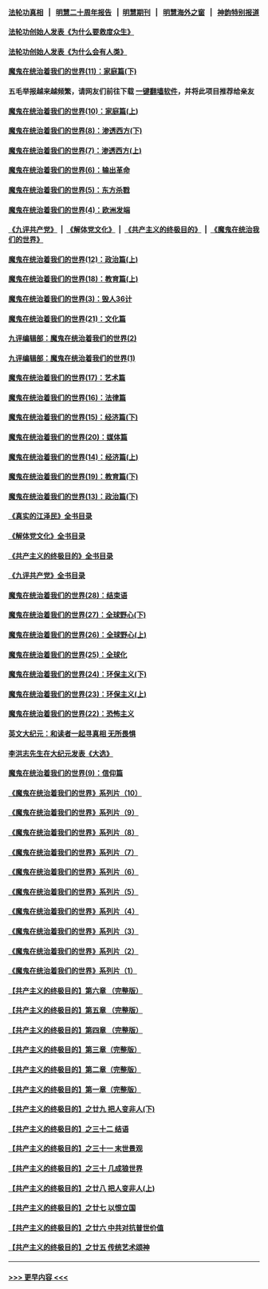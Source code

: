 #### [法轮功真相](https://github.com/gfw-breaker/truth/blob/master/README.md?t=0) &nbsp;&nbsp;|&nbsp;&nbsp; [明慧二十周年报告](https://github.com/gfw-breaker/mh-reports/blob/master/README.md?t=0) &nbsp;&nbsp;|&nbsp;&nbsp;[明慧期刊](https://github.com/gfw-breaker/mh-qikan) &nbsp;&nbsp;|&nbsp;&nbsp; [明慧海外之窗](https://github.com/gfw-breaker/mh-news/blob/master/README.md?t=0) &nbsp;&nbsp;|&nbsp;&nbsp; [神韵特别报道](https://github.com/gfw-breaker/mh-news/blob/master/shenyun.md?t=0)
#### [法轮功创始人发表《为什么要救度众生》](../pages/nsc422/n13975246.md?t=06141843) 
#### [法轮功创始人发表《为什么会有人类》](../pages/nsc422/n13912117.md?t=06141843) 
#### [魔鬼在统治着我们的世界(11)：家庭篇(下)](../pages/nsc422/n10440961.md?t=06141843) 
#### 五毛举报越来越频繁，请网友们前往下载 [一键翻墙软件](https://github.com/gfw-breaker/ssr-accounts)，并将此项目推荐给亲友
#### [魔鬼在统治着我们的世界(10)：家庭篇(上)](../pages/nsc422/n10435448.md?t=06141843) 
#### [魔鬼在统治着我们的世界(8)：渗透西方(下)](../pages/nsc422/n10429603.md?t=06141843) 
#### [魔鬼在统治着我们的世界(7)：渗透西方(上)](../pages/nsc422/n10426013.md?t=06141843) 
#### [魔鬼在统治着我们的世界(6)：输出革命](../pages/nsc422/n10421536.md?t=06141843) 
#### [魔鬼在统治着我们的世界(5)：东方杀戮](../pages/nsc422/n10417707.md?t=06141843) 
#### [魔鬼在统治着我们的世界(4)：欧洲发端](../pages/nsc422/n10414890.md?t=06141843) 
#### [《九评共产党》](https://github.com/begood0513/9ping.md/blob/master/README.md) &nbsp;|&nbsp; [《解体党文化》](../../../../jtdwh.md/blob/master/README.md)  &nbsp;|&nbsp; [《共产主义的终极目的》](../../../../gczydzjmd.md/blob/master/README.md) &nbsp;|&nbsp; [《魔鬼在统治我们的世界》](../../../../mgztzwmdsj.md/blob/master/README.md) 
#### [魔鬼在统治着我们的世界(12)：政治篇(上)](../pages/nsc422/n10444576.md?t=06141843) 
#### [魔鬼在统治着我们的世界(18)：教育篇(上)](../pages/nsc422/n10526970.md?t=06141843) 
#### [魔鬼在统治着我们的世界(3)：毁人36计](../pages/nsc422/n10411583.md?t=06141843) 
#### [魔鬼在统治着我们的世界(21)：文化篇](../pages/nsc422/n10597706.md?t=06141843) 
#### [九评编辑部：魔鬼在统治着我们的世界(2)](../pages/nsc422/n10410036.md?t=06141843) 
#### [九评编辑部：魔鬼在统治着我们的世界(1)](../pages/nsc422/n10406825.md?t=06141843) 
#### [魔鬼在统治着我们的世界(17)：艺术篇](../pages/nsc422/n10499093.md?t=06141843) 
#### [魔鬼在统治着我们的世界(16)：法律篇](../pages/nsc422/n10485969.md?t=06141843) 
#### [魔鬼在统治着我们的世界(15)：经济篇(下)](../pages/nsc422/n10469975.md?t=06141843) 
#### [魔鬼在统治着我们的世界(20)：媒体篇](../pages/nsc422/n10586579.md?t=06141843) 
#### [魔鬼在统治着我们的世界(14)：经济篇(上)](../pages/nsc422/n10457370.md?t=06141843) 
#### [魔鬼在统治着我们的世界(19)：教育篇(下)](../pages/nsc422/n10564808.md?t=06141843) 
#### [魔鬼在统治着我们的世界(13)：政治篇(下)](../pages/nsc422/n10448270.md?t=06141843) 
#### [《真实的江泽民》全书目录](../pages/nsc422/n13721399.md?t=06141843) 
#### [《解体党文化》全书目录](../pages/nsc422/n13721157.md?t=06141843) 
#### [《共产主义的终极目的》全书目录](../pages/nsc422/n13721048.md?t=06141843) 
#### [《九评共产党》全书目录](../pages/nsc422/n13708085.md?t=06141843) 
#### [魔鬼在统治着我们的世界(28)：结束语](../pages/nsc422/n10936246.md?t=06141843) 
#### [魔鬼在统治着我们的世界(27)：全球野心(下)](../pages/nsc422/n10928319.md?t=06141843) 
#### [魔鬼在统治着我们的世界(26)：全球野心(上)](../pages/nsc422/n10900318.md?t=06141843) 
#### [魔鬼在统治着我们的世界(25)：全球化](../pages/nsc422/n10788205.md?t=06141843) 
#### [魔鬼在统治着我们的世界(24)：环保主义(下)](../pages/nsc422/n10695307.md?t=06141843) 
#### [魔鬼在统治着我们的世界(23)：环保主义(上)](../pages/nsc422/n10688613.md?t=06141843) 
#### [魔鬼在统治着我们的世界(22)：恐怖主义](../pages/nsc422/n10614727.md?t=06141843) 
#### [英文大纪元：和读者一起寻真相 无所畏惧](../pages/nsc422/n12542027.md?t=06141843) 
#### [李洪志先生在大纪元发表《大选》](../pages/nsc422/n12534746.md?t=06141843) 
#### [魔鬼在统治着我们的世界(9)：信仰篇](../pages/nsc422/n10432159.md?t=06141843) 
#### [《魔鬼在统治着我们的世界》系列片（10）](../pages/nsc422/n12292670.md?t=06141843) 
#### [《魔鬼在统治着我们的世界》系列片（9）](../pages/nsc422/n12290859.md?t=06141843) 
#### [《魔鬼在统治着我们的世界》系列片（8）](../pages/nsc422/n12287445.md?t=06141843) 
#### [《魔鬼在统治着我们的世界》系列片（7）](../pages/nsc422/n12283425.md?t=06141843) 
#### [《魔鬼在统治着我们的世界》系列片（6）](../pages/nsc422/n12282314.md?t=06141843) 
#### [《魔鬼在统治着我们的世界》系列片（5）](../pages/nsc422/n12281419.md?t=06141843) 
#### [《魔鬼在统治着我们的世界》系列片（4）](../pages/nsc422/n12274024.md?t=06141843) 
#### [《魔鬼在统治着我们的世界》系列片（3）](../pages/nsc422/n12271322.md?t=06141843) 
#### [《魔鬼在统治着我们的世界》系列片（2）](../pages/nsc422/n12269049.md?t=06141843) 
#### [《魔鬼在统治着我们的世界》系列片（1）](../pages/nsc422/n12267575.md?t=06141843) 
#### [【共产主义的终极目的】第六章 （完整版）](../pages/nsc422/n11428913.md?t=06141843) 
#### [【共产主义的终极目的】第五章 （完整版）](../pages/nsc422/n11428912.md?t=06141843) 
#### [【共产主义的终极目的】第四章 （完整版）](../pages/nsc422/n11428907.md?t=06141843) 
#### [【共产主义的终极目的】第三章（完整版）](../pages/nsc422/n11428848.md?t=06141843) 
#### [【共产主义的终极目的】第二章（完整版）](../pages/nsc422/n11428831.md?t=06141843) 
#### [【共产主义的终极目的】第一章（完整版）](../pages/nsc422/n11417651.md?t=06141843) 
#### [【共产主义的终极目的】之廿九 把人变非人(下)](../pages/nsc422/n11344140.md?t=06141843) 
#### [【共产主义的终极目的】之三十二 结语](../pages/nsc422/n11360535.md?t=06141843) 
#### [【共产主义的终极目的】之三十一 末世景观](../pages/nsc422/n11351129.md?t=06141843) 
#### [【共产主义的终极目的】之三十 几成狼世界](../pages/nsc422/n11348280.md?t=06141843) 
#### [【共产主义的终极目的】之廿八 把人变非人(上)](../pages/nsc422/n11340492.md?t=06141843) 
#### [【共产主义的终极目的】之廿七 以恨立国](../pages/nsc422/n11336944.md?t=06141843) 
#### [【共产主义的终极目的】之廿六 中共对抗普世价值](../pages/nsc422/n11324785.md?t=06141843) 
#### [【共产主义的终极目的】之廿五 传统艺术颂神](../pages/nsc422/n11296396.md?t=06141843) 

----
#### [ >>> 更早内容 <<< ](../indexes/nsc422-earlier.md)
